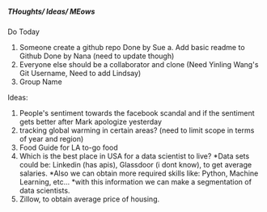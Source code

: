 ##### THoughts/ Ideas/ MEows


Do Today


1. Someone create a github repo
  Done by Sue
	a. Add basic readme to Github
  Done by Nana (need to update though)
2. Everyone else should be a collaborator and clone
 (Need Yinling Wang's Git Username, Need to add Lindsay)
3. Group Name


Ideas:

1.  People's sentiment towards the facebook scandal
 and if the sentiment gets better after Mark apologize yesterday
2.  tracking global warming in certain areas? (need to limit scope in terms of year and region)
3.  Food Guide for LA to-go food
4.  Which is the best place in USA for a data scientist to live?
	*Data sets could be: Linkedin (has apis), Glassdoor (i dont know), to get average salaries. 
	*Also we can obtain more required skills like: Python, Machine Learning, etc... 
	*with this information we can make a segmentation of data scientists.
5.  Zillow, to obtain average price of housing.